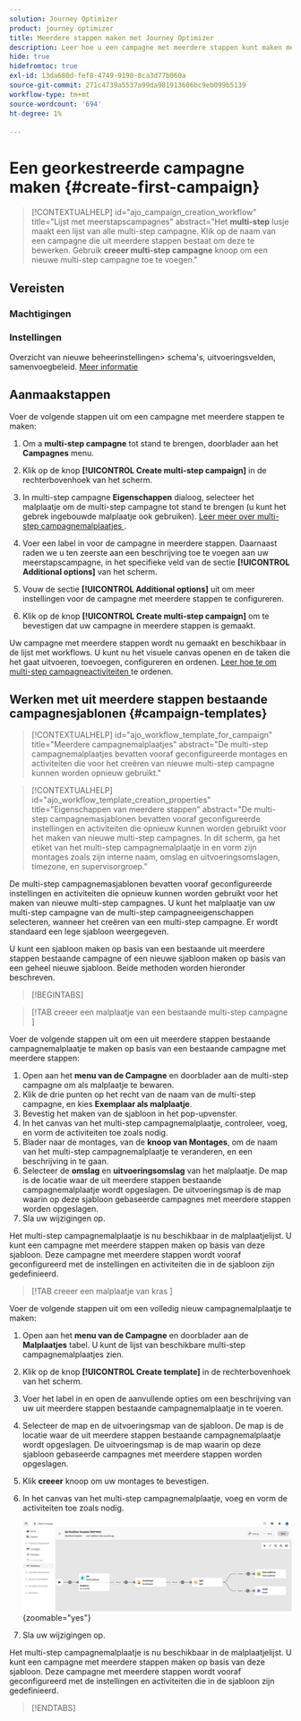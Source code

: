 ```yaml
---
solution: Journey Optimizer
product: journey optimizer
title: Meerdere stappen maken met Journey Optimizer
description: Leer hoe u een campagne met meerdere stappen kunt maken met Adobe Journey Optimizer
hide: true
hidefromtoc: true
exl-id: 13da680d-fef8-4749-9190-8ca3d77b060a
source-git-commit: 271c4739a5537a99da981913606bc9eb099b5139
workflow-type: tm+mt
source-wordcount: '694'
ht-degree: 1%

---
```


# Een georkestreerde campagne maken {#create-first-campaign}

>[!CONTEXTUALHELP]
>id="ajo_campaign_creation_workflow"
>title="Lijst met meerstapscampagnes"
>abstract="Het **multi-step** lusje maakt een lijst van alle multi-step campagne. Klik op de naam van een campagne die uit meerdere stappen bestaat om deze te bewerken. Gebruik **creeer multi-step campagne** knoop om een nieuwe multi-step campagne toe te voegen."

## Vereisten

### Machtigingen

### Instellingen

Overzicht van nieuwe beheerinstellingen> schema&#39;s, uitvoeringsvelden, samenvoegbeleid. [Meer informatie](ms-schemas.md)


## Aanmaakstappen

Voer de volgende stappen uit om een campagne met meerdere stappen te maken:

1. Om a **multi-step campagne** tot stand te brengen, doorblader aan het **Campagnes** menu.

1. Klik op de knop **[!UICONTROL Create multi-step campaign]** in de rechterbovenhoek van het scherm.

1. In multi-step campagne **Eigenschappen** dialoog, selecteer het malplaatje om de multi-step campagne tot stand te brengen (u kunt het gebrek ingebouwde malplaatje ook gebruiken). [ Leer meer over multi-step campagnemalplaatjes ](#campaign-templates).

1. Voer een label in voor de campagne in meerdere stappen. Daarnaast raden we u ten zeerste aan een beschrijving toe te voegen aan uw meerstapscampagne, in het specifieke veld van de sectie **[!UICONTROL Additional options]** van het scherm.

1. Vouw de sectie **[!UICONTROL Additional options]** uit om meer instellingen voor de campagne met meerdere stappen te configureren.

1. Klik op de knop **[!UICONTROL Create multi-step campaign]** om te bevestigen dat uw campagne in meerdere stappen is gemaakt.

Uw campagne met meerdere stappen wordt nu gemaakt en beschikbaar in de lijst met workflows. U kunt nu het visuele canvas openen en de taken die het gaat uitvoeren, toevoegen, configureren en ordenen. [ Leer hoe te om multi-step campagneactiviteiten ](orchestrate-activities.md) te ordenen.

## Werken met uit meerdere stappen bestaande campagnesjablonen {#campaign-templates}

>[!CONTEXTUALHELP]
>id="ajo_workflow_template_for_campaign"
>title="Meerdere campagnemalplaatjes"
>abstract="De multi-step campagnemalplaatjes bevatten vooraf geconfigureerde montages en activiteiten die voor het creëren van nieuwe multi-step campagne kunnen worden opnieuw gebruikt."

>[!CONTEXTUALHELP]
>id="ajo_workflow_template_creation_properties"
>title="Eigenschappen van meerdere stappen"
>abstract="De multi-step campagnemasjablonen bevatten vooraf geconfigureerde instellingen en activiteiten die opnieuw kunnen worden gebruikt voor het maken van nieuwe multi-step campagnes. In dit scherm, ga het etiket van het multi-step campagnemalplaatje in en vorm zijn montages zoals zijn interne naam, omslag en uitvoeringsomslagen, timezone, en supervisorgroep."

De multi-step campagnemasjablonen bevatten vooraf geconfigureerde instellingen en activiteiten die opnieuw kunnen worden gebruikt voor het maken van nieuwe multi-step campagnes. U kunt het malplaatje van uw multi-step campagne van de multi-step campagneeigenschappen selecteren, wanneer het creëren van een multi-step campagne. Er wordt standaard een lege sjabloon weergegeven.

U kunt een sjabloon maken op basis van een bestaande uit meerdere stappen bestaande campagne of een nieuwe sjabloon maken op basis van een geheel nieuwe sjabloon. Beide methoden worden hieronder beschreven.

>[!BEGINTABS]

>[!TAB  creeer een malplaatje van een bestaande multi-step campagne ]

Voer de volgende stappen uit om een uit meerdere stappen bestaande campagnemalplaatje te maken op basis van een bestaande campagne met meerdere stappen:

1. Open aan het **menu van de Campagne** en doorblader aan de multi-step campagne om als malplaatje te bewaren.
1. Klik de drie punten op het recht van de naam van de multi-step campagne, en kies **Exemplaar als malplaatje**.
1. Bevestig het maken van de sjabloon in het pop-upvenster.
1. In het canvas van het multi-step campagnemalplaatje, controleer, voeg, en vorm de activiteiten toe zoals nodig.
1. Blader naar de montages, van de **knoop van Montages**, om de naam van het multi-step campagnemalplaatje te veranderen, en een beschrijving in te gaan.
1. Selecteer de **omslag** en **uitvoeringsomslag** van het malplaatje. De map is de locatie waar de uit meerdere stappen bestaande campagnemalplaatje wordt opgeslagen. De uitvoeringsmap is de map waarin op deze sjabloon gebaseerde campagnes met meerdere stappen worden opgeslagen.
1. Sla uw wijzigingen op.

Het multi-step campagnemalplaatje is nu beschikbaar in de malplaatjelijst. U kunt een campagne met meerdere stappen maken op basis van deze sjabloon. Deze campagne met meerdere stappen wordt vooraf geconfigureerd met de instellingen en activiteiten die in de sjabloon zijn gedefinieerd.


>[!TAB  creeer een malplaatje van kras ]


Voer de volgende stappen uit om een volledig nieuw campagnemalplaatje te maken:

1. Open aan het **menu van de Campagne** en doorblader aan de **Malplaatjes** tabel. U kunt de lijst van beschikbare multi-step campagnemalplaatjes zien.
1. Klik op de knop **[!UICONTROL Create template]** in de rechterbovenhoek van het scherm.
1. Voer het label in en open de aanvullende opties om een beschrijving van uw uit meerdere stappen bestaande campagnemalplaatje in te voeren.
1. Selecteer de map en de uitvoeringsmap van de sjabloon. De map is de locatie waar de uit meerdere stappen bestaande campagnemalplaatje wordt opgeslagen. De uitvoeringsmap is de map waarin op deze sjabloon gebaseerde campagnes met meerdere stappen worden opgeslagen.
1. Klik **creeer** knoop om uw montages te bevestigen.
1. In het canvas van het multi-step campagnemalplaatje, voeg en vorm de activiteiten toe zoals nodig.

   ![](assets/wf-template-activities.png){zoomable="yes"}

1. Sla uw wijzigingen op.

Het multi-step campagnemalplaatje is nu beschikbaar in de malplaatjelijst. U kunt een campagne met meerdere stappen maken op basis van deze sjabloon. Deze campagne met meerdere stappen wordt vooraf geconfigureerd met de instellingen en activiteiten die in de sjabloon zijn gedefinieerd.

>[!ENDTABS]
